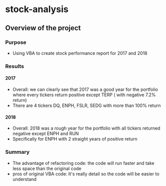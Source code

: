 # stock-analysis
## Overview of the project
### Purpose
  - Using VBA to create stock performance report for 2017 and 2018
### Results
#### 2017
  - Overall: we can clearly see that 2017 was a good year for the portfolio where every tickers return positive except TERP ( with negative 7.2% return)
  - There are 4 tickers DQ, ENPH, FSLR, SEDG with more than 100% return
#### 2018
  - Overall: 2018 was a rough year for the portfolio with all tickers returned negative except ENPH and RUN
  - Specifically for ENPH with 2 straight years of positive return
### Summary
  - The advantage of refactoring code: the code will run faster and take less space than the original code
  - pros of original VBA code: It's really detail so the code will be easier to understand
